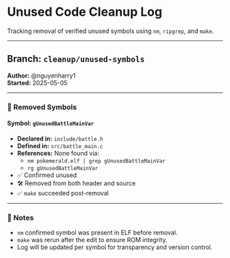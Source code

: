# Unused Code Cleanup Log
Tracking removal of verified unused symbols using `nm`, `ripgrep`, and `make`.

---

## Branch: `cleanup/unused-symbols`
**Author:** @nguyenharry1  
**Started:** 2025-05-05

---

### 🔹 Removed Symbols

#### Symbol: `gUnusedBattleMainVar`
- **Declared in:** `include/battle.h`
- **Defined in:** `src/battle_main.c`
- **References:** None found via:
  - `nm pokemerald.elf | grep gUnusedBattleMainVar`
  - `rg gUnusedBattleMainVar`
- ✅ Confirmed unused
- 🛠 Removed from both header and source
- ✅ `make` succeeded post-removal

---

### 📌 Notes
- `nm` confirmed symbol was present in ELF before removal.
- `make` was rerun after the edit to ensure ROM integrity.
- Log will be updated per symbol for transparency and version control.
